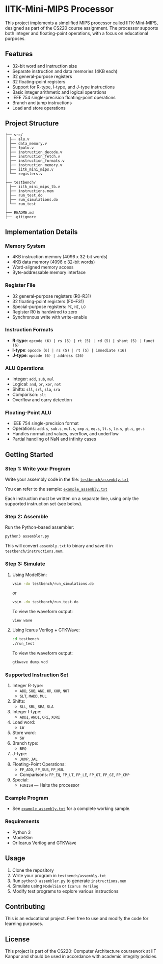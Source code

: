 # IITK-Mini-MIPS Processor

This project implements a simplified MIPS processor called IITK-Mini-MIPS, designed as part of the CS220 course assignment. The processor supports both integer and floating-point operations, with a focus on educational purposes.

## Features

- 32-bit word and instruction size
- Separate instruction and data memories (4KB each)
- 32 general-purpose registers
- 32 floating-point registers
- Support for R-type, I-type, and J-type instructions
- Basic integer arithmetic and logical operations
- IEEE 754 single-precision floating-point operations
- Branch and jump instructions
- Load and store operations

## Project Structure

```
├── src/
│ ├── alu.v 
│ ├── data_memory.v 
│ ├── fpalu.v
│ ├── instruction_decode.v 
│ ├── instruction_fetch.v 
│ ├── instruction_formats.v 
│ ├── instruction_memory.v 
│ ├── iitk_mini_mips.v 
│ └── registers.v 
│
├── testbench/
│ ├── iitk_mini_mips_tb.v 
│ ├── instructions.mem 
│ ├── run_test.do 
│ ├── run_simulations.do 
│ └── run_test 
│
├── README.md
├── .gitignore

```


## Implementation Details

### Memory System
- 4KB instruction memory (4096 x 32-bit words)
- 4KB data memory (4096 x 32-bit words)
- Word-aligned memory access
- Byte-addressable memory interface

### Register File
- 32 general-purpose registers (R0–R31)
- 32 floating-point registers (F0–F31)
- Special-purpose registers: `PC`, `HI`, `LO`
- Register R0 is hardwired to zero
- Synchronous write with write-enable

### Instruction Formats
- **R-type**: `opcode (6) | rs (5) | rt (5) | rd (5) | shamt (5) | funct (6)`
- **I-type**: `opcode (6) | rs (5) | rt (5) | immediate (16)`
- **J-type**: `opcode (6) | address (26)`

### ALU Operations
- Integer: `add`, `sub`, `mul`
- Logical: `and`, `or`, `xor`, `not`
- Shifts: `sll`, `srl`, `sla`, `sra`
- Comparison: `slt`
- Overflow and carry detection

### Floating-Point ALU
- IEEE 754 single-precision format
- Operations: `add.s`, `sub.s`, `mul.s`, `cmp.s`, `eq.s`, `lt.s`, `le.s`, `gt.s`, `ge.s`
- Handles normalized values, overflow, and underflow
- Partial handling of NaN and infinity cases


## Getting Started

### Step 1: Write your Program

Write your assembly code in the file: [`testbench/assembly.txt`](testbench/assembly.txt)

You can refer to the sample: [`example_assembly.txt`](example_assembly.txt)

Each instruction must be written on a separate line, using only the supported instruction set (see below).

### Step 2: Assemble

Run the Python-based assembler:

```bash
python3 assembler.py
```

This will convert `assembly.txt` to binary and save it in `testbench/instructions.mem`.

### Step 3: Simulate

   1. Using ModelSim:

      ```bash
      vsim -do testbench/run_simulations.do
      ```
      or 

      ```bash
      vsim -do testbench/run_test.do
      ```
      To view the waveform output:
      ```bash
      view wave
      ```
   2. Using Icarus Verilog + GTKWave:

      ```bash
      cd testbench
      ./run_test
      ```
      To view the waveform output:
      ```bash
      gtkwave dump.vcd
      ```

### Supported Instruction Set
1. Integer R-type:
   - `ADD`, `SUB`, `AND`, `OR`, `XOR`, `NOT`
   - `SLT`, `MADD`, `MUL`
2. Shifts: 
   - `SLL`, `SRL`, `SRA`, `SLA`
3. Integer I-type:
   - `ADDI`, `ANDI`, `ORI`, `XORI`
4. Load word:
   - `LW`
5. Store word:
   - `SW`
6. Branch type:
   - `BEQ`
6. J-type:
   - `JUMP`, `JAL`
7. Floating-Point Operations:
   - `FP_ADD`, `FP_SUB`, `FP_MUL`
   - Comparisons: `FP_EQ`, `FP_LT`, `FP_LE`, `FP_GT`, `FP_GE`, `FP_CMP`
8. Special:
   - `FINISH` — Halts the processor

### Example Program
- See [`example_assembly.txt`](example_assembly.txt) for a complete working sample.

### Requirements
- Python 3
- ModelSim
- Or Icarus Verilog and GTKWave

## Usage

1. Clone the repository
2. Write your program in `testbench/assembly.txt`
3. Run `python3 assembler.py` to generate `instructions.mem`
4. Simulate using `ModelSim` or `Icarus Verilog`
5. Modify test programs to explore various instructions

## Contributing

This is an educational project. Feel free to use and modify the code for learning purposes.

## License

This project is part of the CS220: Computer Architecture coursework at IIT Kanpur and should be used in accordance with academic integrity policies. 